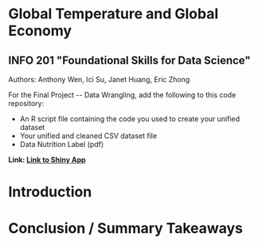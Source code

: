 # Global Temperature and Global Economy
## INFO 201 "Foundational Skills for Data Science"

Authors: Anthony Wen, Ici Su, Janet Huang, Eric Zhong

For the Final Project -- Data Wrangling, add the following to this code repository:

* An R script file containing the code you used to create your unified dataset 
* Your unified and cleaned CSV dataset file
* Data Nutrition Label (pdf) 


**Link: [Link to Shiny App](https://wena04.shinyapps.io/Info201FinalProject/)**

# Introduction



# Conclusion / Summary Takeaways

